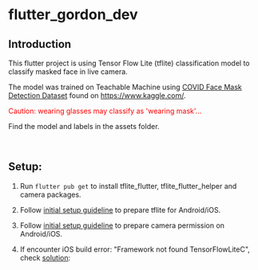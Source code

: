 # flutter_gordon_dev

## Introduction

This flutter project is using Tensor Flow Lite (tflite) classification model to classify masked face in live camera.

The model was trained on Teachable Machine using <a href="https://www.kaggle.com/prithwirajmitra/covid-face-mask-detection-dataset">COVID Face Mask Detection Dataset</a> found on https://www.kaggle.com/.

<span style="color:red">Caution: wearing glasses may classify as 'wearing mask'...</span>

Find the model and labels in the assets folder.

<br>

## Setup:

1. Run `flutter pub get` to install tflite_flutter, tflite_flutter_helper and camera packages.

2. Follow <a href="https://pub.dev/packages/tflite_flutter#important-initial-setup--add-dynamic-libraries-to-your-app">initial setup guideline</a> to prepare tflite for Android/iOS.

3. Follow <a href="https://pub.dev/packages/camera#installation">initial setup guideline</a> to prepare camera permission on Android/iOS.

4. If encounter iOS build error: "Framework not found TensorFlowLiteC", check <a href="https://github.com/am15h/tflite_flutter_plugin/issues/163#issuecomment-984424456"> solution</a>:
